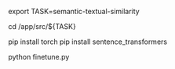 export TASK=semantic-textual-similarity

cd /app/src/${TASK}

pip install torch
pip install sentence_transformers

python finetune.py
